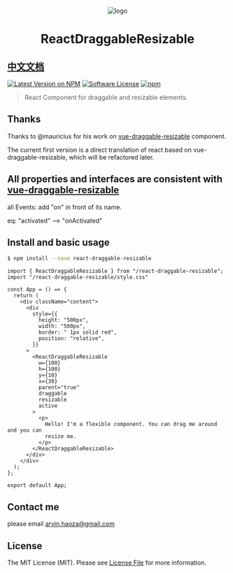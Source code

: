 <p align="center"><img src="https://rawgit.com/mauricius/react-draggable-resizable/v1/docs/resources/logo.png" alt="logo"></p>
<h1 align="center">ReactDraggableResizable</h1>

## [中文文档](https://github.com/haoza/react-draggable-resizable/blob/main/README-zh.md)

[![Latest Version on NPM](https://img.shields.io/npm/v/react-draggable-resizable.svg?style=flat-square)](https://npmjs.com/package/react-draggable-resizable)
[![Software License](https://img.shields.io/badge/license-MIT-brightgreen.svg?style=flat-square)](LICENSE.md)
[![npm](https://img.shields.io/npm/dt/react-draggable-resizable.svg?style=flat-square)](https://www.npmjs.com/package/react-draggable-resizable)

> React Component for draggable and resizable elements.
## Thanks

Thanks to @mauricius for his work on [vue-draggable-resizable](https://github.com/mauricius/vue-draggable-resizable) component.

The current first version is a direct translation of react based on vue-draggable-resizable, which will be refactored later.

## All properties and interfaces are consistent with [vue-draggable-resizable](https://github.com/mauricius/vue-draggable-resizable)

all Events: add "on" in front of its name.

eq: "activated"  --> "onActivated"



## Install and basic usage

```bash
$ npm install --save react-draggable-resizable
```

```
import { ReactDraggableResizable } from "/react-draggable-resizable";
import "/react-draggable-resizable/style.css"

const App = () => {
  return (
    <div className="content">
      <div
        style={{
          height: "500px",
          width: "500px",
          border: " 1px solid red",
          position: "relative",
        }}
      >
        <ReactDraggableResizable
          w={100}
          h={100}
          y={10}
          x={30}
          parent="true"
          draggable
          resizable
          active
        >
          <p>
            Hello! I'm a flexible component. You can drag me around and you can
            resize me.
          </p>
        </ReactDraggableResizable>
      </div>
    </div>
  );
};

export default App;

```

## Contact me

please email arvin.haoza@gmail.com


## License

The MIT License (MIT). Please see [License File](LICENSE) for more information.
